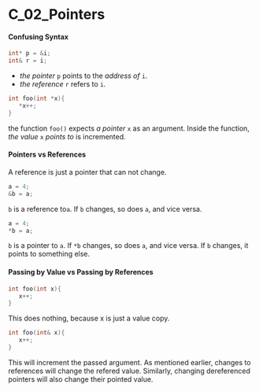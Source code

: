 # C_02_Pointers
#### Confusing Syntax
```cpp
int* p = &i;
int& r = i;
```
- *the pointer* `p` points to the *address of* `i`.
- *the reference* `r` refers to `i`.

```cpp
int foo(int *x){
   *x++;
}
```
the function `foo()` expects *a pointer* `x` as an argument. Inside the function, *the value* `x` *points to* is incremented.

#### Pointers vs References

A reference is just a pointer that can not change.
```cpp
a = 4;
&b = a;
```
`b` is a reference to`a`. If `b` changes, so does `a`, and vice versa.
```cpp
a = 4;
*b = a;
```
`b` is a pointer to `a`. If `*b` changes, so does `a`, and vice versa. If `b` changes, it points to something else.

#### Passing by Value vs Passing by References

```cpp
int foo(int x){
   x++;
}
```
This does nothing, because x is just a value copy.
```cpp
int foo(int& x){
   x++;
}
```
This will increment the passed argument. As mentioned earlier, changes to references will change the refered value. Similarly, changing dereferenced pointers will also change their pointed value.
